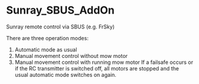# Sunray_SBUS_AddOn
Sunray remote control via SBUS (e.g. FrSky)

There are three operation modes:
1. Automatic mode as usual
2. Manual movement control without mow motor
3. Manual movement control with running mow motor
If a failsafe occurs or if the RC transmitter is switched off, all motors are stopped and the usual automatic mode switches on again.
